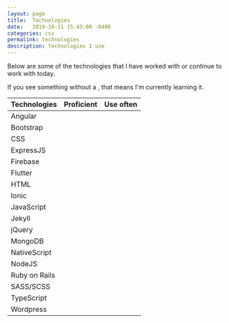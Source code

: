 ```yaml
---
layout: page
title:  Technologies
date:   2019-10-11 15:43:00 -0400
categories: css
permalink: technologies
description: Technologies I use
---
```


Below are some of the technologies that I have worked with or continue to work with today.

If you see something without a <i class="fad fa-check"></i>, that means I'm currently learning it.

<table class="table table-wrapper">
	<thead>
		<tr>
			<th>Technologies</th>
			<th>Proficient</th>
			<th>Use often</th>
		</tr>
	</thead>
	<tbody>
		<tr>
			<td>Angular</td>
			<td><i class="fad fa-check"></i></td>
			<td><i class="fad fa-check"></i></td>
		</tr>
		<tr>
			<td>Bootstrap</td>
			<td><i class="fad fa-check"></i></td>
			<td><i class="fad fa-check"></i></td>
		</tr>
		<tr>
			<td>CSS</td>
			<td><i class="fad fa-check"></i></td>
			<td><i class="fad fa-check"></i></td>
		</tr>
		<tr>
			<td>ExpressJS</td>
			<td><i class="fad fa-check"></i></td>
			<td></td>
		</tr>
		<tr>
			<td>Firebase</td>
			<td><i class="fad fa-check"></i></td>
			<td><i class="fad fa-check"></i></td>
		</tr>
		<tr>
			<td>Flutter</td>
			<td></td>
			<td></td>
		</tr>
		<tr>
			<td>HTML</td>
			<td><i class="fad fa-check"></i></td>
			<td><i class="fad fa-check"></i></td>
		</tr>
		<tr>
			<td>Ionic</td>
			<td><i class="fad fa-check"></i></td>
			<td></td>
		</tr>
		<tr>
			<td>JavaScript</td>
			<td><i class="fad fa-check"></i></td>
			<td><i class="fad fa-check"></i></td>
		</tr>
		<tr>
			<td>Jekyll</td>
			<td><i class="fad fa-check"></i></td>
			<td><i class="fad fa-check"></i></td>
		</tr>
		<tr>
			<td>jQuery</td>
			<td><i class="fad fa-check"></i></td>
			<td></td>
		</tr>
		<tr>
			<td>MongoDB</td>
			<td><i class="fad fa-check"></i></td>
			<td></td>
		</tr>
		<tr>
			<td>NativeScript</td>
			<td><i class="fad fa-check"></i></td>
			<td></td>
		</tr>
		<tr>
			<td>NodeJS</td>
			<td><i class="fad fa-check"></i></td>
			<td></td>
		</tr>
		<tr>
			<td>Ruby on Rails</td>
			<td><i class="fad fa-check"></i></td>
			<td></td>
		</tr>
		<tr>
			<td>SASS/SCSS</td>
			<td><i class="fad fa-check"></i></td>
			<td><i class="fad fa-check"></i></td>
		</tr>
		<tr>
			<td>TypeScript</td>
			<td><i class="fad fa-check"></i></td>
			<td><i class="fad fa-check"></i></td>
		</tr>
		<tr>
			<td>Wordpress</td>
			<td><i class="fad fa-check"></i></td>
			<td><i class="fad fa-check"></i></td>
		</tr>
	</tbody>
</table>